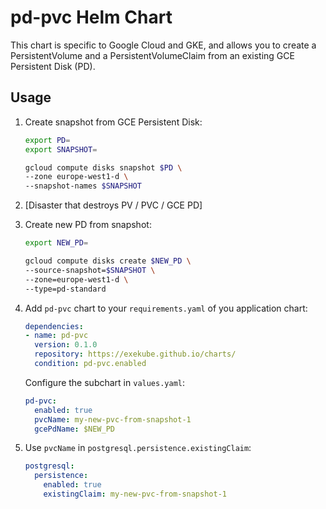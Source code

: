 # pd-pvc Helm Chart

This chart is specific to Google Cloud and GKE, and allows you to create a PersistentVolume and a PersistentVolumeClaim from an existing GCE Persistent Disk (PD).

## Usage

1. Create snapshot from GCE Persistent Disk:
    ```sh
    export PD=
    export SNAPSHOT=
    ```
    ```sh
    gcloud compute disks snapshot $PD \
    --zone europe-west1-d \
    --snapshot-names $SNAPSHOT
    ```
2. [Disaster that destroys PV / PVC / GCE PD]

3. Create new PD from snapshot:
    ```sh
    export NEW_PD=
    ```
    ```sh
    gcloud compute disks create $NEW_PD \
    --source-snapshot=$SNAPSHOT \
    --zone=europe-west1-d \
    --type=pd-standard
    ```
4. Add `pd-pvc` chart to your `requirements.yaml` of you application chart:
    ```yaml
    dependencies:
    - name: pd-pvc
      version: 0.1.0
      repository: https://exekube.github.io/charts/
      condition: pd-pvc.enabled
    ```
    Configure the subchart in `values.yaml`:
    ```yaml
    pd-pvc:
      enabled: true
      pvcName: my-new-pvc-from-snapshot-1
      gcePdName: $NEW_PD
    ```
5. Use `pvcName` in `postgresql.persistence.existingClaim`:
    ```yaml
    postgresql:
      persistence:
        enabled: true
        existingClaim: my-new-pvc-from-snapshot-1
    ```
